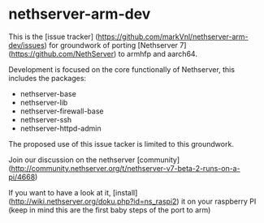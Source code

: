 # nethserver-arm-dev

This is the [issue tracker] (https://github.com/markVnl/nethserver-arm-dev/issues) for groundwork of porting [Nethserver 7] (https://github.com/NethServer) to armhfp and aarch64.

Development is focused on the core functionally of Nethserver, this includes the packages:
* nethserver-base
* nethserver-lib
* nethserver-firewall-base
* nethserver-ssh
* nethserver-httpd-admin

The proposed use of this issue tacker is limited to this groundwork.


Join our discussion on the nethserver [community] (http://community.nethserver.org/t/nethserver-v7-beta-2-runs-on-a-pi/4668)

If you want to have a look at it, [install] (http://wiki.nethserver.org/doku.php?id=ns_raspi2) it on your raspberry  PI
(keep in mind this are the first baby steps of the port to arm)

